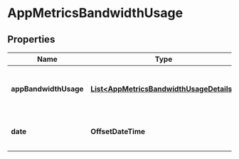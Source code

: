 

# AppMetricsBandwidthUsage


## Properties

| Name | Type | Description | Notes |
|------------ | ------------- | ------------- | -------------|
|**appBandwidthUsage** | [**List&lt;AppMetricsBandwidthUsageDetails&gt;**](AppMetricsBandwidthUsageDetails.md) | A list of bandwidth usage details by app. |  [optional] |
|**date** | **OffsetDateTime** | The date for the metrics data. |  [optional] |



